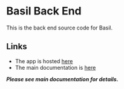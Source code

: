 # Basil Back End

This is the back end source code for Basil.

## Links

- The app is hosted [here](https://basilchat.com)
- The main documentation is [here](https://github.com/team-phteven/T3-A2-Part-B)

***Please see main documentation for details.***